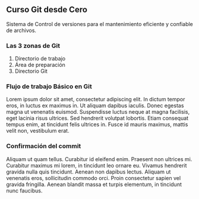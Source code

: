 ## Curso Git desde Cero
Sistema de Control de versiones para el mantenimiento eficiente y confiable de archivos.
### Las 3 zonas de Git
1. Directorio de trabajo
2. Área de preparación
3. Directorio Git

### Flujo de trabajo Básico en Git
Lorem ipsum dolor sit amet, consectetur adipiscing elit. In dictum tempor eros, in luctus ex maximus in. Ut aliquam dapibus iaculis. Donec egestas magna ut venenatis euismod. Suspendisse luctus neque at magna facilisis, eget lacinia risus ultrices. Sed hendrerit volutpat lobortis. Etiam consequat tempus enim, at tincidunt felis ultrices in. Fusce id mauris maximus, mattis velit non, vestibulum erat.

### Confirmación del commit
Aliquam ut quam tellus. Curabitur id eleifend enim. Praesent non ultrices mi. Curabitur maximus mi lorem, in tincidunt leo ornare eu. Vivamus hendrerit gravida nulla quis tincidunt. Aenean non dapibus lectus. Aliquam ut venenatis eros, sollicitudin commodo orci. Proin consectetur sapien vel gravida fringilla. Aenean blandit massa et turpis elementum, in tincidunt nunc faucibus.
